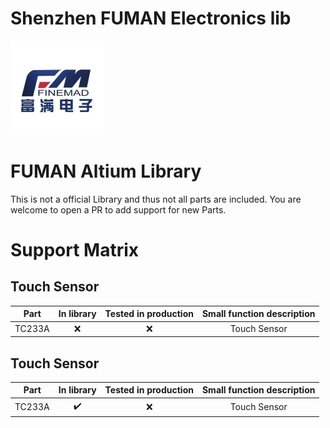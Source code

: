 # Shenzhen FUMAN Electronics lib
<img src="/resources/fuman_logo.jpeg" width="150" height="150">

# FUMAN Altium Library

This is not a official Library and thus not all parts are included. You are welcome to open a PR to add support for new Parts.

# Support Matrix

## Touch Sensor
| **Part** | **In library** | **Tested in production** | **Small function description** |
|:--------:|:--------------:|:------------------------:|:------------------------------:|
|  TC233A  |    :x:      |          :x:          |      Touch Sensor          |

## Touch Sensor
| **Part** | **In library** | **Tested in production** | **Small function description** |
|:--------:|:--------------:|:------------------------:|:------------------------------:|
|  TC233A  |    :heavy_check_mark:      |          :x:          |      Touch Sensor          |
